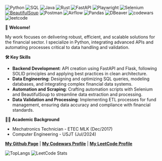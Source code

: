 ![Python](https://img.shields.io/badge/python-3670A0?style=flat&logo=python&logoColor=ffdd54)
![SQL](https://img.shields.io/badge/SQL-4479A1?style=flat&logo=mysql&logoColor=white)
![Java](https://img.shields.io/badge/java-ED8B00?style=flat&logo=openjdk&logoColor=white)
![Rust](https://img.shields.io/badge/rust-000000?style=flat&logo=rust&logoColor=white)
![FastAPI](https://img.shields.io/badge/FastAPI-009688?style=flat&logo=fastapi&logoColor=white)
![Playwright](https://img.shields.io/badge/playwright-000000?style=flat&logo=playwright&logoColor=white&labelColor=green)
![Selenium](https://img.shields.io/badge/selenium-43B02A?style=flat&logo=selenium&logoColor=white)
[![BeautifulSoup](https://img.shields.io/badge/BeautifulSoup-7D9EC2?style=flat&logoColor=white&logo=python)](https://www.crummy.com/software/BeautifulSoup/)
![Postman](https://img.shields.io/badge/Postman-FF6C37?style=flat&logo=postman&logoColor=white)
![Airflow](https://img.shields.io/badge/airflow-017CEE?style=flat&logo=apache-airflow&logoColor=white)
![Pandas](https://img.shields.io/badge/pandas-150458?style=flat&logo=pandas&logoColor=white)
![DBeaver](https://img.shields.io/badge/dbeaver-2C2C32?style=flat&logo=dbeaver&logoColor=white)
![codewars](https://www.codewars.com/users/pedrohcleal/badges/small)
![leetcode](https://img.shields.io/badge/dynamic/json?style=flat-square&labelColor=black&color=%23ffa116&label=Solved&query=solvedOverTotal&url=https%3A%2F%2Fleetcode-badge.vercel.app%2Fapi%2Fusers%2Fpedrohcleal&logo=leetcode&logoColor=yellow)

🖖 **Welcome!** 

My work focuses on delivering robust, efficient, and scalable solutions for the financial sector. I specialize in Python, integrating advanced APIs and automating processes critical to data handling and validation.

**🛠️ Key Skills**
- **Backend Development**: API creation using FastAPI and Flask, following SOLID principles and applying best practices in clean architecture.
- **Data Engineering**: Designing and optimizing SQL queries, modeling databases, and integrating complex financial data systems.
- **Automation and Scraping**: Crafting automation scripts with Selenium and BeautifulSoup to streamline data extraction and processing.
- **Data Validation and Processing**: Implementing ETL processes for fund management, ensuring data accuracy and compliance with financial standards.

🧑‍🎓 **Academic Background**
- Mechatronics Technician - ETEC MLK (Dec/2017)
- Computer Engineering - USJT (Jul/2024)

**[My Github Page](https://pedrohcleal.github.io/)** | **[My Codewars Profile](https://www.codewars.com/users/pedrohcleal)** | **[My LeetCode Profile](https://leetcode.com/u/pedrohcleal/)**

![TopLangs](https://github-readme-stats.vercel.app/api/top-langs/?username=pedrohcleal&layout=donut&theme=dark)
![LeetCode Stats](https://leetcode-badge-showcase.vercel.app/api?username=pedrohcleal&theme=nightowl&border=no-border&animated=true)
